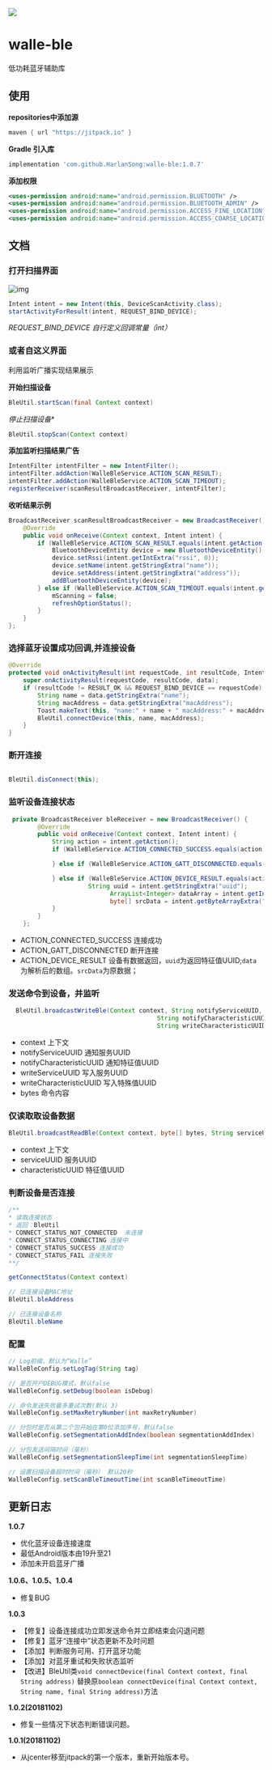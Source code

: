 [![](https://jitpack.io/v/HarlanSong/walle-ble.svg)](https://jitpack.io/#HarlanSong/walle-ble)
# walle-ble
 低功耗蓝牙辅助库

## 使用
**repositories中添加源**
```groovy
maven { url "https://jitpack.io" }
```

**Gradle 引入库**
```groovy
implementation 'com.github.HarlanSong:walle-ble:1.0.7'
```

**添加权限**
```xml
<uses-permission android:name="android.permission.BLUETOOTH" />
<uses-permission android:name="android.permission.BLUETOOTH_ADMIN" />
<uses-permission android:name="android.permission.ACCESS_FINE_LOCATION" />
<uses-permission android:name="android.permission.ACCESS_COARSE_LOCATION" />
```

## 文档
### 打开扫描界面

 ![img](https://github.com/HarlanSong/walle-ble/blob/master/images/ScanDevice.jpg)

```java
Intent intent = new Intent(this, DeviceScanActivity.class);
startActivityForResult(intent, REQUEST_BIND_DEVICE);
```
*REQUEST_BIND_DEVICE 自行定义回调常量（int）*

### 或者自这义界面

利用监听广播实现结果展示


**开始扫描设备**
```java
BleUtil.startScan(final Context context)
```

*停止扫描设备**
```java
BleUtil.stopScan(Context context)
```

**添加监听扫描结果广告**
```java
IntentFilter intentFilter = new IntentFilter();
intentFilter.addAction(WalleBleService.ACTION_SCAN_RESULT);
intentFilter.addAction(WalleBleService.ACTION_SCAN_TIMEOUT);
registerReceiver(scanResultBroadcastReceiver, intentFilter);
```

**收听结果示例**
```java
BroadcastReceiver scanResultBroadcastReceiver = new BroadcastReceiver() {
    @Override
    public void onReceive(Context context, Intent intent) {
        if (WalleBleService.ACTION_SCAN_RESULT.equals(intent.getAction())) {
            BluetoothDeviceEntity device = new BluetoothDeviceEntity();
            device.setRssi(intent.getIntExtra("rssi", 0));
            device.setName(intent.getStringExtra("name"));
            device.setAddress(intent.getStringExtra("address"));
            addBluetoothDeviceEntity(device);
        } else if (WalleBleService.ACTION_SCAN_TIMEOUT.equals(intent.getAction())) {
            mScanning = false;
            refreshOptionStatus();
        }
    }
};
```

### 选择蓝牙设置成功回调,并连接设备

```java
@Override
protected void onActivityResult(int requestCode, int resultCode, Intent data) {
	super.onActivityResult(requestCode, resultCode, data);
	if (resultCode != RESULT_OK && REQUEST_BIND_DEVICE == requestCode) {
		String name = data.getStringExtra("name");
		String macAddress = data.getStringExtra("macAddress");
		Toast.makeText(this, "name:" + name + " macAddress:" + macAddress, Toast.LENGTH_LONG).show();
		BleUtil.connectDevice(this, name, macAddress);
	}
}
```

### 断开连接

```java

BleUtil.disConnect(this);
```

### 监听设备连接状态

```java
 private BroadcastReceiver bleReceiver = new BroadcastReceiver() {
        @Override
        public void onReceive(Context context, Intent intent) {
            String action = intent.getAction();
            if (WalleBleService.ACTION_CONNECTED_SUCCESS.equals(action)) {

            } else if (WalleBleService.ACTION_GATT_DISCONNECTED.equals(action)) {

            } else if (WalleBleService.ACTION_DEVICE_RESULT.equals(action)) {
				      String uuid = intent.getStringExtra("uuid");
							ArrayList<Integer> dataArray = intent.getIntegerArrayListExtra("data");
							byte[] srcData = intent.getByteArrayExtra("srcData");
            }
        }
    };
```

* ACTION_CONNECTED_SUCCESS 连接成功
* ACTION_GATT_DISCONNECTED 断开连接
* ACTION_DEVICE_RESULT 设备有数据返回，`uuid`为返回特征值UUID;`data`为解析后的数组。`srcData`为原数据；

### 发送命令到设备，并监听

```java
  BleUtil.broadcastWriteBle(Context context, String notifyServiceUUID,
                                         String notifyCharacteristicUUID, String writeServiceUUID,
                                         String writeCharacteristicUUID, byte[] bytes);
```
*  context 上下文
*  notifyServiceUUID 通知服务UUID
*  notifyCharacteristicUUID  通知特征值UUID
*  writeServiceUUID 写入服务UUID
*  writeCharacteristicUUID 写入特殊值UUID
*  bytes 命令内容

### 仅读取取设备数据

```java
BleUtil.broadcastReadBle(Context context, byte[] bytes, String serviceUUID,String characteristicUUID);
```

*  context 上下文
*  serviceUUID 服务UUID
*  characteristicUUID  特征值UUID

### 判断设备是否连接
```java
/**
* 读取连接状态
* 返回：BleUtil
* CONNECT_STATUS_NOT_CONNECTED  未连接
* CONNECT_STATUS_CONNECTING 连接中
* CONNECT_STATUS_SUCCESS 连接成功
* CONNECT_STATUS_FAIL 连接失败
**/

getConnectStatus(Context context)

// 已连接设备MAC地址
BleUtil.bleAddress

// 已连接设备名称
BleUtil.bleName
```

### 配置

```java
// Log前缀，默认为“Walle”
WalleBleConfig.setLogTag(String tag)

// 是否开户DEBUG模式，默认false
WalleBleConfig.setDebug(boolean isDebug)

// 命令发送失败最多重试次数(默认 3)
WalleBleConfig.setMaxRetryNumber(int maxRetryNumber)

// 分包时是否从第二个包开始在第0位添加序号，默认false
WalleBleConfig.setSegmentationAddIndex(boolean segmentationAddIndex)

// 分包发送间隔时间（毫秒）
WalleBleConfig.setSegmentationSleepTime(int segmentationSleepTime)

// 设置扫描设备超时时间（毫秒） 默认20秒
WalleBleConfig.setScanBleTimeoutTime(int scanBleTimeoutTime) 
```


## 更新日志


**1.0.7**
* 优化蓝牙设备连接速度
* 最低Android版本由19升至21
* 添加未开启蓝牙广播

**1.0.6、1.0.5、1.0.4**
* 修复BUG

**1.0.3**
* 【修复】设备连接成功立即发送命令并立即结束会闪退问题
* 【修复】蓝牙“连接中”状态更新不及时问题
* 【添加】判断服务可用、打开蓝牙功能
* 【添加】对蓝牙重试和失败状态监听
* 【改进】BleUtil类`void connectDevice(final Context context, final String address)` 替换原`boolean connectDevice(final Context context, String name, final String address)`方法


**1.0.2(20181102)**
* 修复一些情况下状态判断错误问题。

**1.0.1(20181102)**
* 从jcenter移至jitpack的第一个版本，重新开始版本号。
